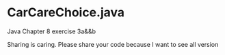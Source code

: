# CarCareChoice.java
Java Chapter 8 exercise 3a&amp;&amp;b

Sharing is caring. Please share your code because I want to see all version 
